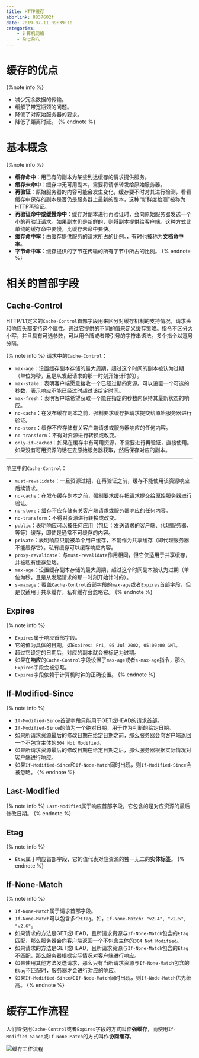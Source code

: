 ```yaml
---
title: HTTP缓存
abbrlink: 8837602f
date: 2019-07-11 09:39:10
categories:
    - 计算机网络
    - 杂七杂八
---
```


# 缓存的优点

{%note info %}
- 减少冗余数据的传输。
- 缓解了带宽瓶颈的问题。
- 降低了对原始服务器的要求。
- 降低了距离时延。
{% endnote %}

# 基本概念

{%note info %}
- **缓存命中**：用已有的副本为某些到达缓存的请求提供服务。
- **缓存未命中**：缓存中无可用副本，需要将请求转发给原始服务器。
- **再验证**：原始服务器的内容可能会发生变化，缓存要不时对其进行检测，看看缓存中保存的副本是否仍是服务器上最新的副本，这种“新鲜度检测”被称为HTTP再验证。
- **再验证命中或缓慢命中**：缓存对副本进行再验证时，会向原始服务器发送一个小的再验证请求。如果副本仍是新鲜的，则将副本提供给客户端。这种方式比单纯的缓存命中要慢，比缓存未命中要快。
- **缓存命中率**：由缓存提供服务的请求所占的比例。，有时也被称为**文档命中率**。
- **字节命中率**：缓存提供的字节在传输的所有字节中所占的比例。
{% endnote %}

# 相关的首部字段

## Cache-Control

HTTP/1.1定义的`Cache-Control`首部字段用来区分对缓存机制的支持情况，请求头和响应头都支持这个属性。通过它提供的不同的值来定义缓存策略。指令不区分大小写，并且具有可选参数，可以用令牌或者带引号的字符串语法。多个指令以逗号分隔。

{% note info %}
请求中的`Cache-Control`：
- `max-age`：设置缓存副本存储的最大周期，超过这个时间的副本被认为过期（单位为秒，且是从发起请求的那一时刻开始计时的）。
- `max-stale`：表明客户端愿意接收一个已经过期的资源。可以设置一个可选的秒数，表示响应不能已经过时超过该给定时间。
- `max-fresh`：表明客户端希望获取一个能在指定的秒数内保持其最新状态的响应。
- `no-cache`：在发布缓存副本之前，强制要求缓存把请求提交给原始服务器进行验证。
- `no-store`：缓存不应存储有关客户端请求或服务器响应的任何内容。
- `no-transform`：不得对资源进行转换或改变。
- `only-if-cached`：如果在缓存中有可用资源，不需要进行再验证，直接使用。如果没有可用资源的话在去原始服务器获取，然后保存对应的副本。

---
响应中的`Cache-Control`：
- `must-revalidate`：一旦资源过期，在再验证之前，缓存不能使用该资源响应后续请求。
- `no-cache`：在发布缓存副本之前，强制要求缓存把请求提交给原始服务器进行验证。
- `no-store`：缓存不应存储有关客户端请求或服务器响应的任何内容。
- `no-transform`：不得对资源进行转换或改变。
- `public`：表明响应可以被任何应用（包括：发送请求的客户端、代理服务器，等等）缓存，即使是通常不可缓存的内容。
- `private`：表明响应只能被单个用户缓存，不能作为共享缓存（即代理服务器不能缓存它）。私有缓存可以缓存响应内容。
- `proxy-revalidate`：与`must-revalidate`作用相同，但它仅适用于共享缓存，并被私有缓存忽略。
- `max-age`：设置缓存副本存储的最大周期，超过这个时间副本被认为过期（单位为秒，且是从发起请求的那一时刻开始计时的）。
- `s-maxage`：覆盖`Cache-Control`首部字段的`max-age`或者`Expires`首部字段，但是仅适用于共享缓存，私有缓存会忽略它。
{% endnote %}

## Expires

{% note info %}
- `Expires`属于响应首部字段。
- 它的值为具体的日期，如`Expires: Fri, 05 Jul 2002, 05:00:00 GMT`。
- 超过它设定的日期后，对应的副本就会被标记为过期。
- 如果在**响应**的`Cache-Control`字段设置了`max-age`或者`s-max-age`指令，那么`Expires`字段会被忽略。
- `Expires`字段依赖于计算机时钟的正确设置。
{% endnote %}

## If-Modified-Since

{% note info %}
- `If-Modified-Since`首部字段只能用于GET或HEAD的请求首部。
- `If-Modified-Since`的值为一个绝对日期，用于作为判断的给定日期。
- 如果所请求资源最后的修改日期在给定日期之前，那么服务器会向客户端返回一个不包含主体的`304 Not Modified`。
- 如果所请求资源最后的修改日期在给定日期之后，那么服务器根据实际情况对客户端进行响应。
- 如果`If-Modified-Since`和`If-Node-Match`同时出现，则`If-Modified-Since`会被忽略。
{% endnote %}

## Last-Modified

{% note info %}
`Last-Modified`属于响应首部字段，它包含的是对应资源的最后修改日期。
{% endnote %}

## Etag

{% note info %}
- `Etag`属于响应首部字段，它的值代表对应资源的独一无二的**实体标签**。
{% endnote %}

## If-None-Match

{% note info %}
- `If-None-Match`属于请求首部字段。
- `If-None-Match`可以包含多个`Etag`。如，`If-None-Match: "v2.4", "v2.5", "v2.6"`。
- 如果请求的方法是GET或HEAD，且所请求资源与`If-None-Match`包含的`Etag`匹配，那么服务器会向客户端返回一个不包含主体的`304 Not Modified`。
- 如果请求的方法是GET或HEAD，且所请求资源与`If-None-Match`包含的`Etag`不匹配，那么服务器根据实际情况对客户端进行响应。
- 如果使用其他方法发送请求，那么只有当所请求资源与`If-None-Match`包含的`Etag`不匹配时，服务器才会进行对应的响应。
- 如果`If-Modified-Since`和`If-Node-Match`同时出现，则`If-Node-Match`优先级高。
{% endnote %}

# 缓存工作流程

人们管使用`Cache-Control`或者`Expires`字段的方式叫作**强缓存**，而使用`If-Modified-Since`或`If-None-Match`的方式叫作**协商缓存**。

![缓存工作流程](https://blog-images-1258719270.cos.ap-shanghai.myqcloud.com/%E8%AE%A1%E7%AE%97%E6%9C%BA%E7%BD%91%E7%BB%9C/%E6%9D%82%E4%B8%83%E6%9D%82%E5%85%AB/HTTP%E7%BC%93%E5%AD%98/%E7%BC%93%E5%AD%98%E5%B7%A5%E4%BD%9C%E6%B5%81%E7%A8%8B.png)

